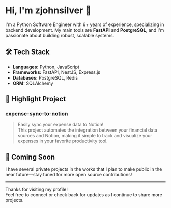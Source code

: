 # Hi, I'm zjohnsilver 👋

I'm a Python Software Engineer with 6+ years of experience, specializing in backend development. My main tools are **FastAPI** and **PostgreSQL**, and I'm passionate about building robust, scalable systems.

## 🛠️ Tech Stack

- **Languages:** Python, JavaScript
- **Frameworks:** FastAPI, NestJS, Express.js
- **Databases:** PostgreSQL, Redis
- **ORM:** SQLAlchemy

## 🚀 Highlight Project

### [expense-sync-to-notion](https://github.com/zjohnsilver/expense-sync-to-notion)
> Easily sync your expense data to Notion!  
> This project automates the integration between your financial data sources and Notion, making it simple to track and visualize your expenses in your favorite productivity tool.

## 📌 Coming Soon

I have several private projects in the works that I plan to make public in the near future—stay tuned for more open source contributions!

---

Thanks for visiting my profile!  
Feel free to connect or check back for updates as I continue to share more projects.

